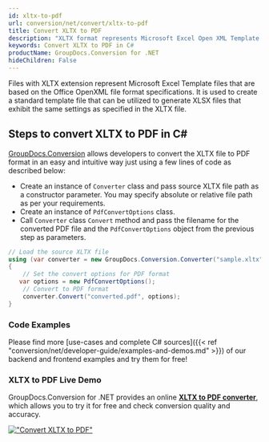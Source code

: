 ```yaml
---
id: xltx-to-pdf
url: conversion/net/convert/xltx-to-pdf
title: Convert XLTX to PDF
description: "XLTX format represents Microsoft Excel Open XML Template with .xltx extension. Learn how to convert XLTX to PDF file programmatically in C# language using GroupDocs.Conversion for .NET library."
keywords: Convert XLTX to PDF in C#
productName: GroupDocs.Conversion for .NET
hideChildren: False
---
```


Files with XLTX extension represent Microsoft Excel Template files that are based on the Office OpenXML file format specifications. It is used to create a standard template file that can be utilized to generate XLSX files that exhibit the same settings as specified in the XLTX file.

## Steps to convert XLTX to PDF in C#

[GroupDocs.Conversion](https://products.groupdocs.com/conversion/net) allows developers to convert the XLTX file to PDF format in an easy and intuitive way just using a few lines of code as described below:

* Create an instance of `Converter` class and pass source XLTX file path as a constructor parameter. You may specify absolute or relative file path as per your requirements. 
* Create an instance of `PdfConvertOptions` class.
* Call `Converter` class `Convert` method and pass the filename for the converted PDF file and the `PdfConvertOptions` object from the previous step as parameters.

```csharp
// Load the source XLTX file
using (var converter = new GroupDocs.Conversion.Converter("sample.xltx"))
{
    // Set the convert options for PDF format
   var options = new PdfConvertOptions();
    // Convert to PDF format
    converter.Convert("converted.pdf", options);
}
```

### Code Examples

Please find more [use-cases and complete C# sources]({{< ref "conversion/net/developer-guide/examples-and-demos.md" >}}) of our backend and frontend examples and try them for free!

### XLTX to PDF Live Demo

GroupDocs.Conversion for .NET provides an online [**XLTX to PDF converter**](https://products.groupdocs.app/conversion/xltx-to-pdf), which allows you to try it for free and check conversion quality and accuracy.

[!["Convert XLTX to PDF"](conversion/net/images/convert-to-pdf/convert-xltx-to-pdf.png)](https://products.groupdocs.app/conversion/xltx-to-pdf)